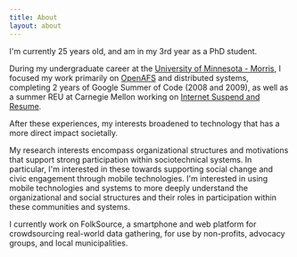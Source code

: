 ```yaml
---
title: About
layout: about
---
```


I\'m currently 25 years old, and am in my 3rd year as a PhD student.

During my undergraduate career at the [University of Minnesota -
Morris](http://www.morris.umn.edu/academics/computerscience/), I focused my work
primarily on [OpenAFS](http://www.openafs.org) and distributed systems,
completing 2 years of Google Summer of Code (2008 and 2009), as well as a summer
REU at Carnegie Mellon working on [Internet Suspend and
Resume](http://isr.cmu.edu).

After these experiences, my interests broadened to technology that has a more
direct impact societally.

My research interests encompass organizational structures and motivations that
support strong participation within sociotechnical systems. In particular, I'm
interested in these towards supporting social change and civic engagement
through mobile technologies.  I\'m interested in using mobile technologies and
systems  to more deeply understand the organizational and social structures and
their roles in participation within these communities and systems.

I currently work on FolkSource, a smartphone and web platform for crowdsourcing
real-world data gathering, for use by non-profits, advocacy groups, and local
municipalities.
